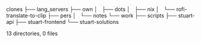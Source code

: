 clones
├── lang_servers
├── own
│   ├── dots
│   ├── nix
│   └── rofi-translate-to-clip
├── pers
│   └── notes
└── work
    ├── scripts
    ├── stuart-api
    ├── stuart-frontend
    └── stuart-solutions

13 directories, 0 files

